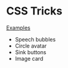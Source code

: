# CSS Tricks

[Examples](https://kq2.github.io/CSS)

 * Speech bubbles
 * Circle avatar
 * Sink buttons
 * Image card
